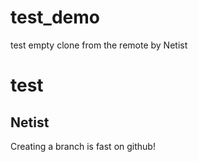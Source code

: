 # test_demo
test empty clone from the remote
by Netist
# test
## Netist
Creating a branch is fast on github!
